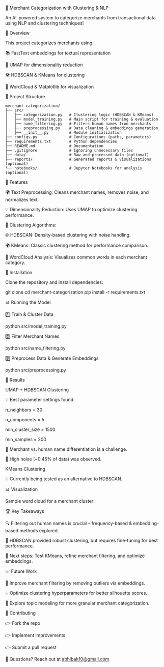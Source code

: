 🌟 Merchant Categorization with Clustering & NLP

An AI-powered system to categorize merchants from transactional data using NLP and clustering techniques!

🚀 Overview

This project categorizes merchants using:

📚 FastText embeddings for textual representation

🔄 UMAP for dimensionality reduction

🛠️ HDBSCAN & KMeans for clustering

🌈 WordCloud & Matplotlib for visualization

📂 Project Structure

```
merchant-categorization/
├── src/
│   ├── categorization.py   # Clustering logic (HDBSCAN & KMeans)
│   ├── model_training.py   # Main script for training & evaluation
│   ├── name_filtering.py   # Filters human names from merchants
│   ├── preprocessing.py    # Data cleaning & embeddings generation
│   ├── __init__.py         # Module initialization
├── configs.py              # Configurations (paths, parameters)
├── requirements.txt        # Python dependencies
├── README.md               # Documentation
├── .gitignore              # Ignoring unnecessary files
├── data/                   # Raw and processed data (optional)
├── reports/                # Generated reports & visualizations (optional)
└── notebooks/              # Jupyter Notebooks for analysis (optional)
```

📌 Features

🌍 Text Preprocessing: Cleans merchant names, removes noise, and normalizes text.

💡 Dimensionality Reduction: Uses UMAP to optimize clustering performance.

🌱 Clustering Algorithms:

🌐 HDBSCAN: Density-based clustering with noise handling.

🌍 KMeans: Classic clustering method for performance comparison.

🎨 WordCloud Analysis: Visualizes common words in each merchant category.

🔧 Installation

Clone the repository and install dependencies:

git clone <repo-url>
cd merchant-categorization
pip install -r requirements.txt

📊 Running the Model

1️⃣ Train & Cluster Data

python src/model_training.py

2️⃣ Filter Merchant Names

python src/name_filtering.py

3️⃣ Preprocess Data & Generate Embeddings

python src/preprocessing.py

🔬 Results

UMAP + HDBSCAN Clustering

💡 Best parameter settings found:

n_neighbors = 30

n_components = 5

min_cluster_size = 1500

min_samples = 200

👤 Merchant vs. human name differentiation is a challenge.

🔎 High noise (~0.45% of data) was observed.

KMeans Clustering

💡 Currently being tested as an alternative to HDBSCAN.

📊 Visualization

Sample word cloud for a merchant cluster:


🏆 Key Takeaways

🔍 Filtering out human names is crucial – frequency-based & embedding-based methods explored.

🚀 HDBSCAN provided robust clustering, but requires fine-tuning for best performance.

🔄 Next steps: Test KMeans, refine merchant filtering, and optimize embeddings.

📈 Future Work

🌟 Improve merchant filtering by removing outliers via embeddings.

💡 Optimize clustering hyperparameters for better silhouette scores.

🔬 Explore topic modeling for more granular merchant categorization.

🤝 Contributing

👉 Fork the repo

👉 Implement improvements

👉 Submit a pull request

📧 Questions? Reach out at abhibak10@gmail.com